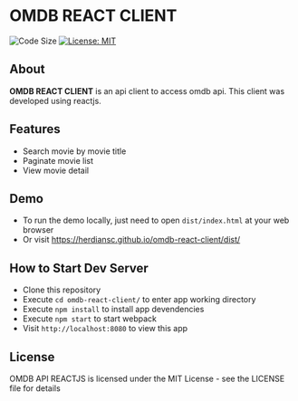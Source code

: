 # OMDB REACT CLIENT
![Code Size](https://img.shields.io/github/languages/code-size/herdiansc/omdb-react-client.svg)
[![License: MIT](https://img.shields.io/badge/License-MIT-blue.svg)](https://opensource.org/licenses/MIT)

## About
**OMDB REACT CLIENT** is an api client to access omdb api. This client was developed using reactjs.

## Features
- Search movie by movie title
- Paginate movie list
- View movie detail

## Demo
- To run the demo locally, just need to open `dist/index.html` at your web browser
- Or visit https://herdiansc.github.io/omdb-react-client/dist/

## How to Start Dev Server
- Clone this repository
- Execute `cd omdb-react-client/` to enter app working directory
- Execute `npm install` to install app devendencies
- Execute `npm start` to start webpack
- Visit `http://localhost:8080` to view this app

## License
OMDB API REACTJS is licensed under the MIT License - see the LICENSE file for details
